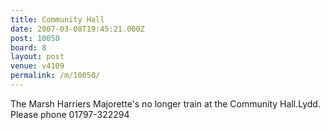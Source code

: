```yaml
---
title: Community Hall
date: 2007-03-08T19:45:21.000Z
post: 10050
board: 8
layout: post
venue: v4109
permalink: /m/10050/
---
```

The Marsh Harriers Majorette's no longer train at the Community Hall.Lydd. Please phone 01797-322294
